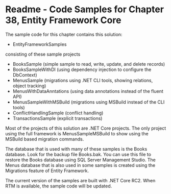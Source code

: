 # Readme - Code Samples for Chapter 38, Entity Framework Core

The sample code for this chapter contains this solution:

* EntityFrameworkSamples

consisting of these sample projects

* BooksSample (simple sample to read, write, update, and delete records)
* BooksSampleWithDI (using dependency injection to configure the DbContext)
* MenusSample (migrations using .NET CLI tools, showing relations, object tracking)
* MenusWithDataAnntations (using data annotations instead of the fluent API)
* MenusSampleWithMSBuild (migrations using MSBuild instead of the CLI tools)
* ConflictHandlingSample (conflict handling)
* TransactionsSample (explicit transactions)

Most of the projects of this solution are .NET Core projects. The only project using the full framework is MenusSampleMSBuild to show using the MSBuild based migration commands.

The database that is used with many of these samples is the Books database. Look for the backup file Books.bak. You can use this file to restore the Books database using SQL Server Management Studio.
The Menus database that is also used in some samples is created using the Migrations feature of Entity Framework.

The current version of the samples are built with .NET Core RC2. When RTM is available, the sample code will be updated.
